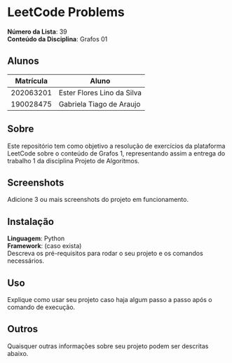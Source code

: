 # LeetCode Problems

**Número da Lista**: 39<br>
**Conteúdo da Disciplina**: Grafos 01<br>

## Alunos
|Matrícula | Aluno |
| -- | -- |
| 202063201  |  Ester Flores Lino da Silva |
| 190028475  |  Gabriela Tiago de Araujo  |

## Sobre 
Este repositório tem como objetivo a resolução de exercícios da plataforma LeetCode sobre o conteúdo de Grafos 1, representando assim a entrega do trabalho 1 da disciplina Projeto de Algoritmos.

## Screenshots
Adicione 3 ou mais screenshots do projeto em funcionamento.

## Instalação 
**Linguagem**: Python<br>
**Framework**: (caso exista)<br>
Descreva os pré-requisitos para rodar o seu projeto e os comandos necessários.

## Uso 
Explique como usar seu projeto caso haja algum passo a passo após o comando de execução.

## Outros 
Quaisquer outras informações sobre seu projeto podem ser descritas abaixo.




